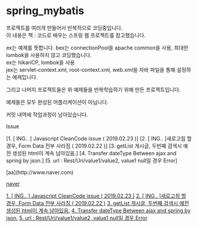 # spring_mybatis

프로젝트를 여러개 만들어서 반복적으로 코딩중입니다.<br/>
이 내용은 책 : 코드로 배우는 스프링 웹 프로젝트를 참고했습니다.

ex는 예제를 뜻합니다.
bex는 connectionPool을 apache common을 사용, 최대한 lombok을 사용하지 않고 코딩했습니다.<br/>
ex는 hikariCP, lombok을 사용<br/>
jex는 servlet-context.xml, root-context.xml, web.xml을 자바 파일을 통해 설정하는 예제입니다.<br/>

그리고 나머지 프로젝트들은 위 예제들을 반복학습하기 위해 만든 프로젝트입니다.

예제들은 모두 완성된 어플리케이션이 아닙니다.

커밋 내역에 작업과정이 남아있습니다.



Issue

[1. [ ING.. ] Javascript CleanCode issue ( 2019.02.23 )]
[2. [ ING.. ]새로고침 할 경우, Form Data 전부 사라짐 ( 2019.02.22 )]
[3. getList 게시글, 두번째 검색시 예전 생성된 html이 계속 남아있음.]
[4. Transfer dateType Between ajax and spring by json.]
[5. url : Rest/Uri/value1/value2, value1 null일 경우 Error]

<Link>
[aa](http://www.naver.com)

[naver](http://www.naver.com)

[1. [ ING.. ] Javascript CleanCode issue ( 2019.02.23 )](https://www.evernote.com/shard/s573/nl/98372557/e51022c9-6892-4566-afe0-755e2ce925aa/)
[2. [ ING.. ]새로고침 할 경우, Form Data 전부 사라짐 ( 2019.02.22 )](https://www.evernote.com/shard/s573/nl/98372557/741c4424-6c2c-4a5c-bb9c-2b876ebbbee4/)
[3. getList 게시글, 두번째 검색시 예전 생성된 html이 계속 남아있음.](https://www.evernote.com/shard/s573/nl/98372557/2fe05749-24ad-4d7c-8b31-1f487075db93/)
[4. Transfer dateType Between ajax and spring by json.](https://www.evernote.com/shard/s573/nl/98372557/d0f40fcf-f524-4a3b-a4cc-511ecbba47a6/)
[5. url : Rest/Uri/value1/value2, value1 null일 경우 Error](https://www.evernote.com/shard/s573/nl/98372557/155f1489-42c3-4b40-98b3-4eca54924b8d/)
